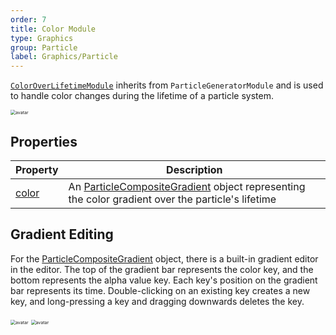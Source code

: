 ```yaml
---
order: 7
title: Color Module
type: Graphics
group: Particle
label: Graphics/Particle
---
```


[`ColorOverLifetimeModule`](/apis/core/#ColorOverLifetimeModule) inherits from `ParticleGeneratorModule` and is used to handle color changes during the lifetime of a particle system.

<img src="https://mdn.alipayobjects.com/huamei_qbugvr/afts/img/A*8jjgTK0-EWMAAAAAAAAAAAAADtKFAQ/original" alt="avatar" style="zoom:50%;" />

## Properties

| Property                                              | Description                                                                                             |
| ----------------------------------------------------- | ------------------------------------------------------------------------------------------------------- |
| [color](/apis/core/#ColorOverLifetimeModule-color)     | An [ParticleCompositeGradient](/apis/core/#ParticleCompositeGradient) object representing the color gradient over the particle's lifetime |

## Gradient Editing

For the [ParticleCompositeGradient](/apis/core/#ParticleCompositeGradient) object, there is a built-in gradient editor in the editor. The top of the gradient bar represents the color key, and the bottom represents the alpha value key. Each key's position on the gradient bar represents its time. Double-clicking on an existing key creates a new key, and long-pressing a key and dragging downwards deletes the key.

<img src="https://mdn.alipayobjects.com/huamei_qbugvr/afts/img/A*BW3dQb--WXAAAAAAAAAAAAAADtKFAQ/original" alt="avatar" style="zoom:50%;" /> <img src="https://mdn.alipayobjects.com/huamei_qbugvr/afts/img/A*NHL9RKwOFTIAAAAAAAAAAAAADtKFAQ/original" alt="avatar" style="zoom:50%;" />
